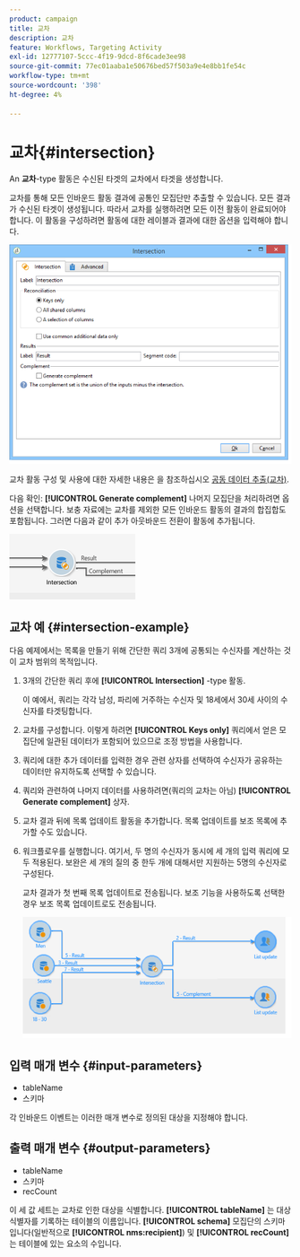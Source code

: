 ```yaml
---
product: campaign
title: 교차
description: 교차
feature: Workflows, Targeting Activity
exl-id: 12777107-5ccc-4f19-9dcd-8f6cade3ee98
source-git-commit: 77ec01aaba1e50676bed57f503a9e4e8bb1fe54c
workflow-type: tm+mt
source-wordcount: '398'
ht-degree: 4%

---
```


# 교차{#intersection}



An **교차**-type 활동은 수신된 타겟의 교차에서 타겟을 생성합니다.

교차를 통해 모든 인바운드 활동 결과에 공통인 모집단만 추출할 수 있습니다. 모든 결과가 수신된 타겟이 생성됩니다. 따라서 교차를 실행하려면 모든 이전 활동이 완료되어야 합니다. 이 활동을 구성하려면 활동에 대한 레이블과 결과에 대한 옵션을 입력해야 합니다.

![](assets/s_user_segmentation_inter.png)

교차 활동 구성 및 사용에 대한 자세한 내용은 을 참조하십시오 [공동 데이터 추출(교차)](targeting-workflows.md#extracting-joint-data--intersection-).

다음 확인: **[!UICONTROL Generate complement]** 나머지 모집단을 처리하려면 옵션을 선택합니다. 보충 자료에는 교차를 제외한 모든 인바운드 활동의 결과의 합집합도 포함됩니다. 그러면 다음과 같이 추가 아웃바운드 전환이 활동에 추가됩니다.

![](assets/s_user_segmentation_inter_compl.png)

## 교차 예 {#intersection-example}

다음 예제에서는 목록을 만들기 위해 간단한 쿼리 3개에 공통되는 수신자를 계산하는 것이 교차 범위의 목적입니다.

1. 3개의 간단한 쿼리 후에 **[!UICONTROL Intersection]** -type 활동.

   이 예에서, 쿼리는 각각 남성, 파리에 거주하는 수신자 및 18세에서 30세 사이의 수신자를 타겟팅합니다.

1. 교차를 구성합니다. 이렇게 하려면 **[!UICONTROL Keys only]** 쿼리에서 얻은 모집단에 일관된 데이터가 포함되어 있으므로 조정 방법을 사용합니다.
1. 쿼리에 대한 추가 데이터를 입력한 경우 관련 상자를 선택하여 수신자가 공유하는 데이터만 유지하도록 선택할 수 있습니다.
1. 쿼리와 관련하여 나머지 데이터를 사용하려면(쿼리의 교차는 아님) **[!UICONTROL Generate complement]** 상자.
1. 교차 결과 뒤에 목록 업데이트 활동을 추가합니다. 목록 업데이트를 보조 목록에 추가할 수도 있습니다.
1. 워크플로우를 실행합니다. 여기서, 두 명의 수신자가 동시에 세 개의 입력 쿼리에 모두 적용된다. 보완은 세 개의 질의 중 한두 개에 대해서만 지원하는 5명의 수신자로 구성된다.

   교차 결과가 첫 번째 목록 업데이트로 전송됩니다. 보조 기능을 사용하도록 선택한 경우 보조 목록 업데이트로도 전송됩니다.

   ![](assets/intersection_example.png)

## 입력 매개 변수 {#input-parameters}

* tableName
* 스키마

각 인바운드 이벤트는 이러한 매개 변수로 정의된 대상을 지정해야 합니다.

## 출력 매개 변수 {#output-parameters}

* tableName
* 스키마
* recCount

이 세 값 세트는 교차로 인한 대상을 식별합니다. **[!UICONTROL tableName]** 는 대상 식별자를 기록하는 테이블의 이름입니다. **[!UICONTROL schema]** 모집단의 스키마입니다(일반적으로 **[!UICONTROL nms:recipient]**) 및 **[!UICONTROL recCount]** 는 테이블에 있는 요소의 수입니다.
